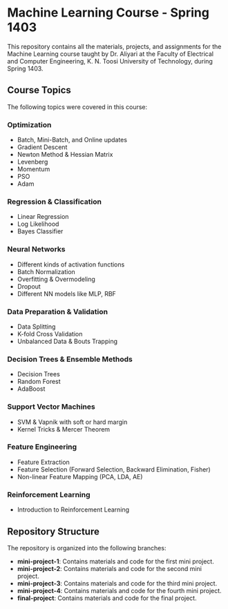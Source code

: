 # Machine Learning Course - Spring 1403

This repository contains all the materials, projects, and assignments for the Machine Learning course taught by Dr. Aliyari at the Faculty of Electrical and Computer Engineering, K. N. Toosi University of Technology, during Spring 1403.

## Course Topics

The following topics were covered in this course:

### Optimization
- Batch, Mini-Batch, and Online updates
- Gradient Descent
- Newton Method & Hessian Matrix
- Levenberg
- Momentum
- PSO
- Adam

### Regression & Classification
- Linear Regression
- Log Likelihood
- Bayes Classifier

### Neural Networks
- Different kinds of activation functions
- Batch Normalization
- Overfitting & Overmodeling
- Dropout
- Different NN models like MLP, RBF

### Data Preparation & Validation
- Data Splitting
- K-fold Cross Validation
- Unbalanced Data & Bouts Trapping

### Decision Trees & Ensemble Methods
- Decision Trees
- Random Forest
- AdaBoost

### Support Vector Machines
- SVM & Vapnik with soft or hard margin
- Kernel Tricks & Mercer Theorem

### Feature Engineering
- Feature Extraction
- Feature Selection (Forward Selection, Backward Elimination, Fisher)
- Non-linear Feature Mapping (PCA, LDA, AE)

### Reinforcement Learning
- Introduction to Reinforcement Learning

## Repository Structure

The repository is organized into the following branches:

- **mini-project-1**: Contains materials and code for the first mini project.
- **mini-project-2**: Contains materials and code for the second mini project.
- **mini-project-3**: Contains materials and code for the third mini project.
- **mini-project-4**: Contains materials and code for the fourth mini project.
- **final-project**: Contains materials and code for the final project.
